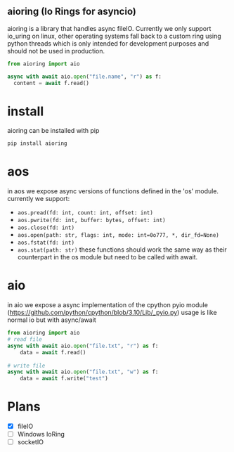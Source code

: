 ## aioring (Io Rings for asyncio)

aioring is a library that handles async fileIO.
Currently we only support io_uring on linux, other operating systems fall back to a custom ring using python threads which is only intended for development purposes and should not be used in production.


```python
from aioring import aio

async with await aio.open("file.name", "r") as f:
  content = await f.read()
```

# install
aioring can be installed with pip 
```sh
pip install aioring
```

# aos
in aos we expose async versions of functions defined in the 'os' module.
currently we support:
* `aos.pread(fd: int, count: int, offset: int)`
* `aos.pwrite(fd: int, buffer: bytes, offset: int)`
* `aos.close(fd: int)`
* `aos.open(path: str, flags: int, mode: int=0o777, *, dir_fd=None)`
* `aos.fstat(fd: int)`
* `aos.stat(path: str)`
these functions should work the same way as their counterpart in the os module but need to be called with await.

# aio
in aio we expose a async implementation of the cpython pyio module (https://github.com/python/cpython/blob/3.10/Lib/_pyio.py)
usage is like normal io but with async/await
```python
from aioring import aio
# read file
async with await aio.open("file.txt", "r") as f:
    data = await f.read()
    
# write file
async with await aio.open("file.txt", "w") as f:
    data = await f.write("test")
```

# Plans
* [X] fileIO
* [ ] Windows IoRing
* [ ] socketIO
